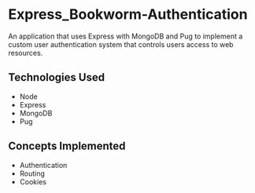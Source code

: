 # Express_Bookworm-Authentication

An application that uses Express with MongoDB and Pug to implement a custom user authentication system that controls users access to web resources.

## Technologies Used

- Node
- Express
- MongoDB
- Pug

## Concepts Implemented

- Authentication
- Routing
- Cookies
